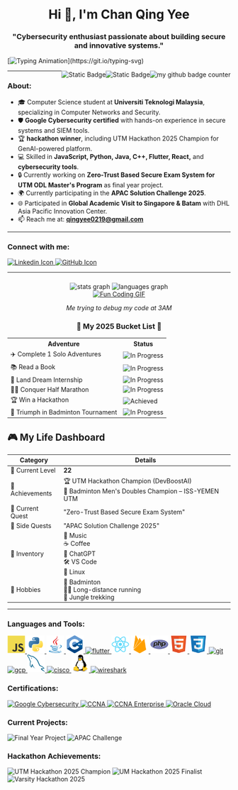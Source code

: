 <h1 align="center">Hi 👋, I'm Chan Qing Yee</h1>
<h3 align="center">"Cybersecurity enthusiast passionate about building secure and innovative systems."</h3>

[![Typing Animation](https://readme-typing-svg.herokuapp.com?lines=Hi+there!+I'm+Chan+Qing+Yee.;Computer+Science+student+specializing+in+security.;I+love+solving+complex+cybersecurity+challenges.;Let's+connect+and+make+the+digital+world+safer!)](https://git.io/typing-svg)

<img src="https://komarev.com/ghpvc/?username=currylaksa&style=flat-square&color=brightgreen&style=for-the-badge" alt="my github badge counter" align="right"/>
<img alt="Static Badge" src="https://img.shields.io/badge/Made_With_Passion-blue?&style=for-the-badge&color=ff69b4" align="right">
<img alt="Static Badge" src="https://img.shields.io/badge/Author-currylaksa-violet?logo=github&color=blue&style=for-the-badge" align="right">

---

### About:

<ul>
  <li>🎓 Computer Science student at <strong>Universiti Teknologi Malaysia</strong>, specializing in Computer Networks and Security.</li>
  <li>🛡️ <strong>Google Cybersecurity certified</strong> with hands-on experience in secure systems and SIEM tools.</li>
  <li>🏆 <strong>hackathon winner</strong>, including UTM Hackathon 2025 Champion for GenAI-powered platform.</li>
  <li>💻 Skilled in <strong>JavaScript, Python, Java, C++, Flutter, React,</strong> and <strong>cybersecurity tools</strong>.</li>
  <li>🔒 Currently working on <strong>Zero-Trust Based Secure Exam System for UTM ODL Master's Program</strong> as final year project.</li>
  <li>🌍 Currently participating in the <strong>APAC Solution Challenge 2025</strong>.</li>
  <li>🌐 Participated in <strong>Global Academic Visit to Singapore & Batam</strong> with DHL Asia Pacific Innovation Center.</li>
  <li>📫 Reach me at: <a href="mailto:qingyee0219@gmail.com"><strong>qingyee0219@gmail.com</strong></a></li>
</ul>

---

### Connect with me:
<p>
<a href="https://www.linkedin.com/in/chanqingyee">
  <picture>
    <source media="(prefers-color-scheme: dark)" srcset="https://raw.githubusercontent.com/rahuldkjain/github-profile-readme-generator/master/src/images/icons/Social/linked-in-alt.svg">
    <source media="(prefers-color-scheme: light)" srcset="https://raw.githubusercontent.com/rahuldkjain/github-profile-readme-generator/master/src/images/icons/Social/linked-in-alt.svg">
    <img alt="Linkedin Icon" width="5%">
  </picture>
</a>
<a href="https://github.com/currylaksa">
  <picture>
    <source media="(prefers-color-scheme: dark)" srcset="https://raw.githubusercontent.com/rahuldkjain/github-profile-readme-generator/master/src/images/icons/Social/github.svg">
    <source media="(prefers-color-scheme: light)" srcset="https://raw.githubusercontent.com/rahuldkjain/github-profile-readme-generator/master/src/images/icons/Social/github.svg">
    <img alt="GitHub Icon" width="5%">
  </picture>
</a>
</p>

---

###

<div align="center">
  <img src="https://github-readme-stats.vercel.app/api?username=currylaksa&hide_title=false&hide_rank=false&show_icons=true&include_all_commits=true&count_private=true&disable_animations=false&theme=dracula&locale=en&hide_border=false" height="150" alt="stats graph"  />
  <img src="https://github-readme-stats.vercel.app/api/top-langs?username=currylaksa&locale=en&hide_title=false&layout=compact&card_width=320&langs_count=5&theme=dracula&hide_border=false" height="150" alt="languages graph"  />
</div>

<div align="center">
  <a href="#"><img src="https://c.tenor.com/GfSX-u7VGM4AAAAC/coding.gif" width="400" alt="Fun Coding GIF"></a>
  <p><em>Me trying to debug my code at 3AM</em></p>
</div>

<div align="center">
  <h3>🌟 My 2025 Bucket List 🌟</h3>
  
  <table>
    <tr>
      <th>Adventure</th>
      <th>Status</th>
    </tr>
    <tr>
      <td>✈️ Complete 1 Solo Adventures</td>
      <td>
        <img src="https://img.shields.io/badge/In%20Progress-yellow?style=for-the-badge" alt="In Progress">
      </td>
    </tr>
    <tr>
      <td>📚 Read a Book</td>
      <td>
        <img src="https://img.shields.io/badge/In%20Progress-yellow?style=for-the-badge" alt="In Progress">
      </td>
    </tr>
    <tr>
      <td>💼 Land Dream Internship</td>
      <td>
        <img src="https://img.shields.io/badge/In%20Progress-yellow?style=for-the-badge" alt="In Progress">
      </td>
    </tr>
    <tr>
      <td>🏃‍♀️ Conquer Half Marathon</td>
      <td>
        <img src="https://img.shields.io/badge/In%20Progress-yellow?style=for-the-badge" alt="In Progress">
      </td>
    </tr>
    <tr>
      <td>🏆 Win a Hackathon</td>
      <td>
        <img src="https://img.shields.io/badge/ACHIEVED-brightgreen?style=for-the-badge" alt="Achieved">
      </td>
    </tr>
    <tr>
      <td>🏸 Triumph in Badminton Tournament</td>
      <td>
        <img src="https://img.shields.io/badge/In%20Progress-yellow?style=for-the-badge" alt="In Progress">
      </td>
    </tr>
  </table>
</div>

## 🎮 My Life Dashboard

| Category           | Details                                                                 |
|--------------------|-------------------------------------------------------------------------|
| 🎯 Current Level    | **22**                                                                  |
| 🏅 Achievements      | 🏆 UTM Hackathon Champion (DevBoostAI) <br> 🏸 Badminton Men's Doubles Champion – ISS-YEMEN UTM |
| 🔐 Current Quest     | "Zero-Trust Based Secure Exam System"                                  |
| 🧩 Side Quests       | "APAC Solution Challenge 2025"                                          |
| 🎒 Inventory         | 🎵 Music <br> ☕ Coffee <br> 🤖 ChatGPT <br> 🛠️ VS Code <br> 🐧 Linux |
| 🏃 Hobbies            | 🏸 Badminton <br> 🏃‍♀️ Long-distance running <br> 🌲 Jungle trekking |

---

<h3 align="left">Languages and Tools:</h3>
<p align="left">
  <a href="https://developer.mozilla.org/en-US/docs/Web/JavaScript" target="_blank" rel="noreferrer">
    <img src="https://raw.githubusercontent.com/devicons/devicon/master/icons/javascript/javascript-original.svg" alt="javascript" width="40" height="40"/>
  </a>
  <a href="https://www.python.org" target="_blank" rel="noreferrer">
    <img src="https://raw.githubusercontent.com/devicons/devicon/master/icons/python/python-original.svg" alt="python" width="40" height="40"/>
  </a>
  <a href="https://www.java.com" target="_blank" rel="noreferrer">
    <img src="https://raw.githubusercontent.com/devicons/devicon/master/icons/java/java-original.svg" alt="java" width="40" height="40"/>
  </a>
  <a href="https://www.w3schools.com/cpp/" target="_blank" rel="noreferrer">
    <img src="https://raw.githubusercontent.com/devicons/devicon/master/icons/cplusplus/cplusplus-original.svg" alt="cplusplus" width="40" height="40"/>
  </a>
  <a href="https://flutter.dev" target="_blank" rel="noreferrer">
    <img src="https://www.vectorlogo.zone/logos/flutterio/flutterio-icon.svg" alt="flutter" width="40" height="40"/>
  </a>
  <a href="https://reactjs.org/" target="_blank" rel="noreferrer">
    <img src="https://raw.githubusercontent.com/devicons/devicon/master/icons/react/react-original.svg" alt="react" width="40" height="40"/>
  </a>
  <a href="https://firebase.google.com/" target="_blank" rel="noreferrer">
    <img src="https://raw.githubusercontent.com/devicons/devicon/master/icons/firebase/firebase-plain.svg" alt="firebase" width="40" height="40"/>
  </a>
  <a href="https://www.php.net" target="_blank" rel="noreferrer">
    <img src="https://raw.githubusercontent.com/devicons/devicon/master/icons/php/php-original.svg" alt="php" width="40" height="40"/>
  </a>
  <a href="https://www.w3.org/html/" target="_blank" rel="noreferrer">
    <img src="https://raw.githubusercontent.com/devicons/devicon/master/icons/html5/html5-original.svg" alt="html5" width="40" height="40"/>
  </a>
  <a href="https://www.w3schools.com/css/" target="_blank" rel="noreferrer">
    <img src="https://raw.githubusercontent.com/devicons/devicon/master/icons/css3/css3-original.svg" alt="css3" width="40" height="40"/>
  </a>
  <a href="https://git-scm.com/" target="_blank" rel="noreferrer">
    <img src="https://www.vectorlogo.zone/logos/git-scm/git-scm-icon.svg" alt="git" width="40" height="40"/>
  </a>
  <a href="https://cloud.google.com" target="_blank" rel="noreferrer">
    <img src="https://www.vectorlogo.zone/logos/google_cloud/google_cloud-icon.svg" alt="gcp" width="40" height="40"/>
  </a>
  <a href="https://www.mysql.com/" target="_blank" rel="noreferrer">
    <img src="https://raw.githubusercontent.com/devicons/devicon/master/icons/mysql/mysql-original.svg" alt="mysql" width="40" height="40"/>
  </a>
  <a href="https://www.cisco.com/" target="_blank" rel="noreferrer">
    <img src="https://www.vectorlogo.zone/logos/cisco/cisco-ar21.svg" alt="cisco" width="40" height="40"/>
  </a>
  <a href="https://www.linux.org/" target="_blank" rel="noreferrer">
    <img src="https://raw.githubusercontent.com/devicons/devicon/master/icons/linux/linux-original.svg" alt="linux" width="40" height="40"/>
  </a>
  <a href="https://www.wireshark.org/" target="_blank" rel="noreferrer">
    <img src="https://www.vectorlogo.zone/logos/wireshark/wireshark-icon.svg" alt="wireshark" width="40" height="40"/>
  </a>
</p>

<h3 align="left">Certifications:</h3>
<p align="left">
  <a href="https://www.credly.com/org/google/badge/google-cybersecurity-certificate" target="_blank" rel="noreferrer">
    <img src="https://img.shields.io/badge/Google_Cybersecurity-Professional_Certificate-blue?style=for-the-badge&logo=google&logoColor=white" alt="Google Cybersecurity"/>
  </a>
  <a href="https://www.cisco.com/c/en/us/training-events/training-certifications/certifications/associate/ccna.html" target="_blank" rel="noreferrer">
    <img src="https://img.shields.io/badge/CCNA-Routing_&_Switching-orange?style=for-the-badge&logo=cisco&logoColor=white" alt="CCNA"/>
  </a>
  <a href="https://www.cisco.com/c/en/us/training-events/training-certifications/certifications/associate/ccna.html" target="_blank" rel="noreferrer">
    <img src="https://img.shields.io/badge/CCNA-Enterprise_Networking-orange?style=for-the-badge&logo=cisco&logoColor=white" alt="CCNA Enterprise"/>
  </a>
  <a href="https://www.oracle.com/cloud/free/certification.html" target="_blank" rel="noreferrer">
    <img src="https://img.shields.io/badge/Oracle-Cloud_Infrastructure_Associate-red?style=for-the-badge&logo=oracle&logoColor=white" alt="Oracle Cloud"/>
  </a>
</p>

<h3 align="left">Current Projects:</h3>
<p align="left">
  <img src="https://img.shields.io/badge/Final_Year_Project-Zero_Trust_Secure_Exam_System-brightgreen?style=for-the-badge" alt="Final Year Project"/>
  <img src="https://img.shields.io/badge/APAC_Solution_Challenge_2025-Participant-blue?style=for-the-badge&logo=google&logoColor=white" alt="APAC Challenge"/>
</p>

<h3 align="left">Hackathon Achievements:</h3>
<p align="left">
  <img src="https://img.shields.io/badge/UTM_Hackathon_2025-Champion-gold?style=for-the-badge" alt="UTM Hackathon 2025 Champion"/>
  <img src="https://img.shields.io/badge/UM_Hackathon_2025-Finalist-silver?style=for-the-badge" alt="UM Hackathon 2025 Finalist"/>
  <img src="https://img.shields.io/badge/Varsity_Hackathon_2025-Participant-bronze?style=for-the-badge" alt="Varsity Hackathon 2025"/>
</p>

<!-- Still here? Let's build secure systems together! 🛡️ -->
